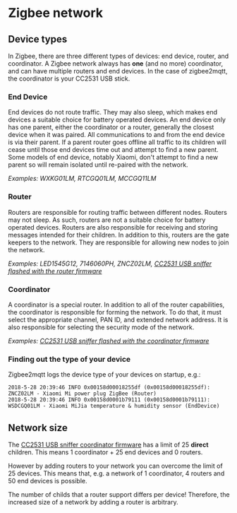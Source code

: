 # Zigbee network

## Device types
In Zigbee, there are three different types of devices: end device, router, and coordinator. A Zigbee network always has **one** (and no more) coordinator, and can have multiple routers and end devices. In the case of zigbee2mqtt, the coordinator is your CC2531 USB stick.

### End Device
End devices do not route traffic. They may also sleep, which makes end devices a suitable choice for battery operated devices. An end device only has one parent, either the coordinator or a router, generally the closest device when it was paired. All communications to and from the end device is via their parent. If a parent router goes offline all traffic to its children will cease until those end devices time out and attempt to find a new parent. Some models of end device, notably Xiaomi, don't attempt to find a new parent so will remain isolated until re-paired with the network.

*Examples: WXKG01LM, RTCGQ01LM, MCCGQ11LM*

### Router
Routers are responsible for routing traffic between different nodes. Routers may not sleep. As such, routers are not a suitable choice for battery operated devices. Routers are also responsible for receiving and storing messages intended for their children. In addition to this, routers are the gate keepers to the network. They are responsible for allowing new nodes to join the network.

*Examples: LED1545G12, 7146060PH, ZNCZ02LM, [CC2531 USB sniffer flashed with the  router firmware](https://github.com/Koenkk/Z-Stack-firmware/tree/master/router/CC2531/bin)*


### Coordinator
A coordinator is a special router. In addition to all of the router capabilities, the coordinator is responsible for forming the network. To do that, it must select the appropriate channel, PAN ID, and extended network address. It is also responsible for selecting the security mode of the network.

*Examples: [CC2531 USB sniffer flashed with the coordinator firmware](https://github.com/Koenkk/Z-Stack-firmware/tree/master/coordinator/default/CC2531)*

### Finding out the type of your device
Zigbee2mqtt logs the device type of your devices on startup, e.g.:
```
2018-5-28 20:39:46 INFO 0x00158d00018255df (0x00158d00018255df): ZNCZ02LM - Xiaomi Mi power plug ZigBee (Router)
2018-5-28 20:39:46 INFO 0x00158d0001b79111 (0x00158d0001b79111): WSDCGQ01LM - Xiaomi MiJia temperature & humidity sensor (EndDevice)
```

## Network size
The [CC2531 USB sniffer coordinator firmware](https://github.com/Koenkk/Z-Stack-firmware/blob/master/coordinator/Z-Stack_Home_1.2/bin) has a limit of 25 **direct** children. This means 1 coordinator + 25 end devices and 0 routers.

However by adding routers to your network you can overcome the limit of 25 devices. This means that, e.g. a network of 1 coordinator, 4 routers and 50 end devices is possible.

The number of childs that a router support differs per device! Therefore, the increased size of a network by adding a router is arbitrary.
